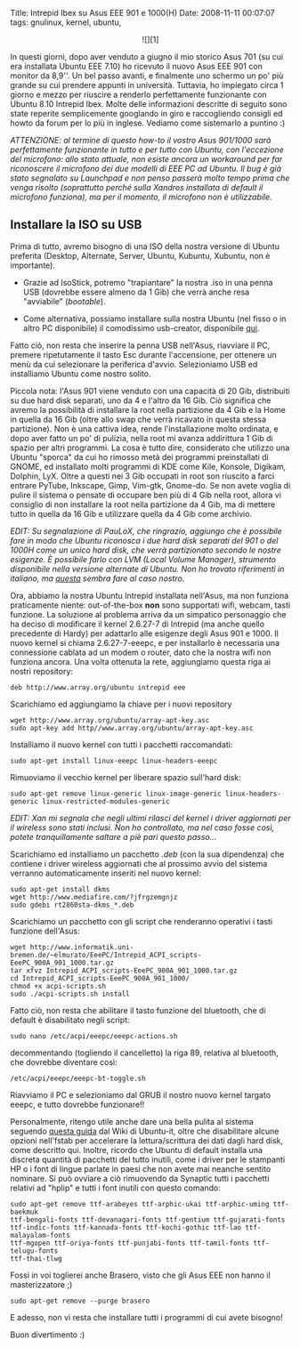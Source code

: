Title: Intrepid Ibex su Asus EEE 901 e 1000(H)
Date:  2008-11-11 00:07:07
tags: gnulinux, kernel, ubuntu,

<center>![][1]</center>

In questi giorni, dopo aver venduto a giugno il mio storico Asus 701 (su cui
era installata Ubuntu EEE 7.10) ho ricevuto il nuovo Asus EEE 901 con monitor
da 8,9''. Un bel passo avanti, e finalmente uno schermo un po' più grande su
cui prendere appunti in università. Tuttavia, ho impiegato circa 1 giorno e
mezzo per riuscire a renderlo perfettamente funzionante con Ubuntu 8.10
Intrepid Ibex. Molte delle informazioni descritte di seguito sono state
reperite semplicemente googlando in giro e raccogliendo consigli ed howto da
forum per lo più in inglese. Vediamo come sistemarlo a puntino :)

_ATTENZIONE: al termine di questo how-to il vostro Asus 901/1000 sarà
perfettamente funzionante in tutto e per tutto con Ubuntu, con l'eccezione del
microfono: allo stato attuale, non esiste ancora un workaround per far
riconoscere il microfono dei due modelli di EEE PC ad Ubuntu. Il bug è già
stato segnalato su Launchpad e non penso passerà molto tempo prima che venga
risolto (soprattutto perché sulla Xandros installata di default il microfono
funziona), ma per il momento, il microfono non è utilizzabile._


## Installare la ISO su USB ##
Prima di tutto, avremo bisogno di una ISO della nostra versione di Ubuntu preferita
(Desktop, Alternate, Server, Ubuntu, Kubuntu, Xubuntu, non è importante).

  * Grazie ad IsoStick, potremo "trapiantare" la nostra .iso in una penna USB
(dovrebbe essere almeno da 1 Gib) che verrà anche resa "avviabile" (_bootable_).

  * Come alternativa, possiamo installare sulla nostra Ubuntu (nel fisso o in
altro PC disponibile) il comodissimo usb-creator, disponibile [qui][3].

Fatto ciò, non resta che inserire la penna USB nell'Asus, riavviare il PC,
premere ripetutamente il tasto Esc durante l'accensione, per ottenere un menù
da cui selezionare la periferica d'avvio. Selezioniamo USB ed installiamo
Ubuntu come nostro solito.


Piccola nota: l'Asus 901 viene venduto con una
capacità di 20 Gib, distribuiti su due hard disk separati, uno da 4 e l'altro da
16 Gib. Ciò significa che avremo la possibilità di installare la root nella
partizione da 4 Gib e la Home in quella da 16 Gib (oltre allo swap che verrà
ricavato in questa stessa partizione). Non è una cattiva idea, rende
l'installazione molto ordinata, e dopo aver fatto un po' di pulizia, nella root
mi avanza addirittura 1 Gib di spazio per altri programmi. La cosa è tutto dire,
considerato che utilizzo una Ubuntu "sporca" da cui ho rimosso metà dei
programmi preinstallati di GNOME, ed installato molti programmi di KDE come
Kile, Konsole, Digikam, Dolphin, LyX. Oltre a questi nei 3 Gib occupati in root
son riuscito a farci entrare PyTube, Inkscape, Gimp, Vim-gtk, Gnome-do. Se non
avete voglia di pulire il sistema o pensate di occupare ben più di 4 Gib nella
root, allora vi consiglio di non installare la root nella partizione da 4 Gib,
ma di mettere tutto in quella da 16 Gib e utilizzare quella da 4 Gib come
archivio.

_EDIT: Su segnalazione di PauLoX, che ringrazio, aggiungo che è
possibile fare in modo che Ubuntu riconosca i due hard disk separati del 901 o
del 1000H come un unico hard disk, che verrà partizionato secondo le nostre
esigenze. È possibile farlo con LVM (Local Volume Manager), strumento
disponibile nella versione alternate di Ubuntu. Non ho trovato riferimenti in
italiano, ma [questa][4] sembra fare al caso nostro._


Ora, abbiamo la nostra
Ubuntu Intrepid installata nell'Asus, ma non funziona praticamente niente:
out-of-the-box **non** sono supportati wifi, webcam, tasti funzione. La
soluzione al problema arriva da un simpatico personaggio che ha deciso di
modificare il kernel 2.6.27-7 di Intrepid (ma anche quello precedente di
Hardy) per adattarlo alle esigenze degli Asus 901 e 1000. Il nuovo kernel si
chiama 2.6.27-7-eeepc, e per installarlo è necessaria una connessione cablata
ad un modem o router, dato che la nostra wifi non funziona ancora. Una volta
ottenuta la rete, aggiungiamo questa riga ai nostri repository:

	deb http://www.array.org/ubuntu intrepid eee

Scarichiamo ed aggiungiamo la chiave per i nuovi repository

	wget http://www.array.org/ubuntu/array-apt-key.asc
	sudo apt-key add http//www.array.org/ubuntu/array-apt-key.asc

Installiamo il nuovo kernel con tutti i pacchetti raccomandati:

	sudo apt-get install linux-eeepc linux-headers-eeepc

Rimuoviamo il vecchio kernel per liberare spazio sull'hard disk:

	sudo apt-get remove linux-generic linux-image-generic linux-headers-generic linux-restricted-modules-generic


_EDIT: Xan mi segnala che negli ultimi rilasci del kernel i driver aggiornati
per il wireless sono stati inclusi. Non ho controllato, ma nel caso fosse
così, potete tranquillamente saltare a piè pari questo passo..._

Scarichiamo ed
installiamo un pacchetto _.deb_ (con la sua dipendenza) che contiene i driver
wireless aggiornati che al prossimo avvio del sistema verranno automaticamente
inseriti nel nuovo kernel:

	sudo apt-get install dkms
	wget http://www.mediafire.com/?jfrgzemgnjz
	sudo gdebi rt2860sta-dkms_*.deb

Scarichiamo un pacchetto con gli script che renderanno operativi i tasti
funzione dell'Asus:

	wget http://www.informatik.uni-bremen.de/~elmurato/EeePC/Intrepid_ACPI_scripts-EeePC_900A_901_1000.tar.gz
	tar xfvz Intrepid_ACPI_scripts-EeePC_900A_901_1000.tar.gz
	cd Intrepid_ACPI_scripts-EeePC_900A_901_1000/
	chmod +x acpi-scripts.sh
	sudo ./acpi-scripts.sh install

Fatto ciò, non resta che abilitare il tasto funzione del bluetooth, che di
default è disabilitato negli script:

	sudo nano /etc/acpi/eeepc/eeepc-actions.sh

decommentando (togliendo il cancelletto) la riga 89, relativa al bluetooth,
che dovrebbe diventare così:

	/etc/acpi/eeepc/eeepc-bt-toggle.sh

Riavviamo il PC e selezioniamo dal GRUB il nostro nuovo kernel targato eeepc,
e tutto dovrebbe funzionare!!


Personalmente, ritengo utile anche dare una
bella pulita al sistema seguendo [questa guida][5] dal Wiki di Ubuntu-it,
oltre che disabilitare alcune opzioni nell'fstab per accelerare la
lettura/scrittura dei dati dagli hard disk, come descritto qui. Inoltre,
ricordo che Ubuntu di default installa una discreta quantità di pacchetti del
tutto inutili, come i driver per le stampanti HP o i font di lingue parlate in
paesi che non avete mai neanche sentito nominare. Si può ovviare a ciò
rimuovendo da Synaptic tutti i pacchetti relativi ad "hplip" e tutti i font
inutili con questo comando:

	sudo apt-get remove ttf-arabeyes ttf-arphic-ukai ttf-arphic-uming ttf-baekmuk
	ttf-bengali-fonts ttf-devanagari-fonts ttf-gentium ttf-gujarati-fonts
	ttf-indic-fonts ttf-kannada-fonts ttf-kochi-gothic ttf-lao ttf-malayalam-fonts
	ttf-mgopen ttf-oriya-fonts ttf-punjabi-fonts ttf-tamil-fonts ttf-telugu-fonts
	ttf-thai-tlwg

Fossi in voi toglierei anche Brasero, visto che gli Asus EEE non hanno il
masterizzatore ;)

	sudo apt-get remove --purge brasero

E adesso, non vi resta che installare tutti i programmi di cui avete bisogno!


Buon divertimento :)

   [1]: http://dl.dropbox.com/u/369614/blog/img_red/screen901tw6.jpg

   [3]: http://packages.ubuntu.com/intrepid/usb-creator

   [4]: http://www.debuntu.org/how-to-install-ubuntu-over-lvm-filesystem

   [5]: http://wiki.ubuntu-it.org/AmministrazioneSistema/PulireUbuntu
